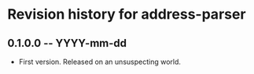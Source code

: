 # Revision history for address-parser

## 0.1.0.0 -- YYYY-mm-dd

* First version. Released on an unsuspecting world.
